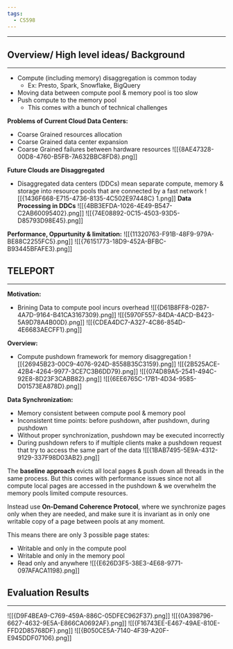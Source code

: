 ```yaml
---
tags:
  - CS598
---
```

---

## Overview/ High level ideas/ Background
---
- Compute (including memory) disaggregation is common today
	- Ex: Presto, Spark, Snowflake, BigQuery
- Moving data between compute pool & memory pool is too slow
- Push compute to the memory pool
	- This comes with a bunch of technical challenges

**Problems of Current Cloud Data Centers:**
- Coarse Grained resources allocation
- Coarse Grained data center expansion
- Coarse Grained failures between hardware resources
![[{8AE47328-00D8-4760-B5FB-7A632BBC8FD8}.png]]

**Future Clouds are Disaggregated**
- Disaggregated data centers (DDCs) mean separate compute, memory & storage into resource pools that are connected by a fast network
![[{1436F668-E715-4736-8135-4C502E97448C} 1.png]]
**Data Processing in DDCs**
![[{4BB3EFDA-1026-4E49-B547-C2AB60095402}.png]]
![[{74E08892-0C15-4503-93D5-D85793D98E45}.png]]

**Performance, Oppurtunity & limitation:**
![[{11320763-F91B-48F9-979A-BE88C2255FC5}.png]]
![[{76151773-18D9-452A-BFBC-B93445BFAFE3}.png]]

## TELEPORT
---
**Motivation:**
- Brining Data to compute pool incurs overhead
![[{D61B8FF8-02B7-4A7D-9164-B41CA3167309}.png]]
![[{5970F557-84DA-4ACD-B423-5A9D78A4B00D}.png]]
![[{CDEA4DC7-A327-4C86-854D-4E6683AECFF1}.png]]

**Overview:**
- Compute pushdown framework for memory disaggregation
![[{26945B23-00C9-4076-924D-8558B35C3159}.png]]
![[{2B525ACE-42B4-4264-9977-3CE7C3B6DD79}.png]]
![[{074D89A5-2541-494C-92E8-8D23F3CABB82}.png]]
![[{6EE6765C-17B1-4D34-9585-D01573EA878D}.png]]

**Data Synchronization:**
- Memory consistent between compute pool & memory pool
- Inconsistent time points: before pushdown, after pushdown, during pushdown
- Without proper synchronization, pushdown may be executed incorrectly
- During pushdown refers to if multiple clients make a pushdown request that try to access the same part of the data 
![[{1BAB7495-5E9A-4312-9129-337F98D03AB2}.png]]

The **baseline approach** evicts all local pages & push down all threads in the same process.
But this comes with performance issues since not all compute local pages are accessed in the pushdown & we overwhelm the memory pools limited compute resources.

Instead use **On-Demand Coherence Protocol**, where we synchronize pages only when they are needed, and make sure it is invariant as in only one writable copy of a page between pools at any moment.

This means there are only 3 possible page states:
- Writable and only in the compute pool
- Writable and only in the memory pool
- Read only and anywhere
![[{E626D3F5-38E3-4E68-9771-097AFACA1198}.png]]

## Evaluation Results
---
![[{D9F4BEA9-C769-459A-886C-05DFEC962F37}.png]]
![[{0A398796-6627-4632-9E5A-E866CA0692AF}.png]]
![[{F16743EE-E467-49AE-810E-FFD2D85768DF}.png]]
![[{B050CE5A-7140-4F39-A20F-E945DDF07106}.png]]
